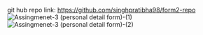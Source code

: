 git hub repo link: https://github.com/singhpratibha98/form2-repo
![Assingmenet-3 (personal detail form)-(1)](https://github.com/singhpratibha98/form2-repo/assets/129493126/8b23e9d1-6af9-4471-a403-3074efde0c0b)
![Assingmenet-3 (personal detail form)-(2)](https://github.com/singhpratibha98/form2-repo/assets/129493126/838fee80-1f80-45a4-be49-0efdb792691b)
